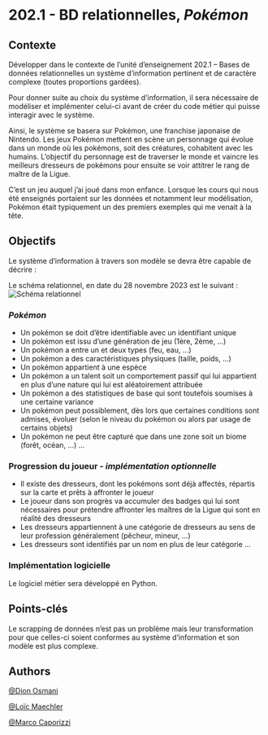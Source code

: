 
# 202.1 - BD relationnelles, _Pokémon_

## Contexte
Développer dans le contexte de l’unité d’enseignement 202.1 – Bases de données relationnelles un système d’information pertinent et de caractère complexe (toutes proportions gardées).

Pour donner suite au choix du système d’information, il sera nécessaire de modéliser et implémenter celui-ci avant de créer du code métier qui puisse interagir avec le système.

Ainsi, le système se basera sur Pokémon, une franchise japonaise de Nintendo.
Les jeux Pokémon mettent en scène un personnage qui évolue dans un monde où les pokémons, soit des créatures, cohabitent avec les humains.
L’objectif du personnage est de traverser le monde et vaincre les meilleurs dresseurs de pokémons pour ensuite se voir attitrer le rang de maître de la Ligue.

C’est un jeu auquel j’ai joué dans mon enfance.
Lorsque les cours qui nous été enseignés portaient sur les données et notamment leur modélisation, Pokémon était typiquement un des premiers exemples qui me venait à la tête.

## Objectifs

Le système d’information à travers son modèle se devra être capable de décrire :

Le schéma relationnel, en date du 28 novembre 2023 est le suivant :
![Schéma relationnel](https://i.imgur.com/ewW9sgh.png)

### _Pokémon_

-	Un pokémon se doit d’être identifiable avec un identifiant unique
-	Un pokémon est issu d’une génération de jeu (1ère, 2ème, …)
-	Un pokémon a entre un et deux types (feu, eau, …)
-	Un pokémon a des caractéristiques physiques (taille, poids, …)
-	Un pokémon appartient à une espèce
-	Un pokémon a un talent soit un comportement passif qui lui appartient en plus d’une nature qui lui est aléatoirement attribuée
-	Un pokémon a des statistiques de base qui sont toutefois soumises à une certaine variance
-	Un pokémon peut possiblement, dès lors que certaines conditions sont admises, évoluer (selon le niveau du pokémon ou alors par usage de certains objets)
-	Un pokémon ne peut être capturé que dans une zone soit un biome (forêt, océan, …)
...

### Progression du joueur - _implémentation optionnelle_

-	Il existe des dresseurs, dont les pokémons sont déjà affectés, répartis sur la carte et prêts à affronter le joueur
-	Le joueur dans son progrès va accumuler des badges qui lui sont nécessaires pour prétendre affronter les maîtres de la Ligue qui sont en réalité des dresseurs
-	Les dresseurs appartiennent à une catégorie de dresseurs au sens de leur profession généralement (pêcheur, mineur, …)
-	Les dresseurs sont identifiés par un nom en plus de leur catégorie
...

### Implémentation logicielle
Le logiciel métier sera développé en Python.

## Points-clés

Le scrapping de données n’est pas un problème mais leur transformation pour que celles-ci soient conformes au système d’information et son modèle est plus complexe.




## Authors

[@Dion Osmani](https://github.com/dij0s)

[@Loïc Maechler](https://github.com/eteroclia)

[@Marco Caporizzi](https://github.com/kpikpo)